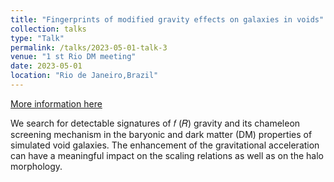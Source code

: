 ```yaml
---
title: "Fingerprints of modified gravity effects on galaxies in voids"
collection: talks
type: "Talk"
permalink: /talks/2023-05-01-talk-3
venue: "1 st Rio DM meeting"
date: 2023-05-01
location: "Rio de Janeiro,Brazil"
---
```


[More information here](https://www.youtube.com/@CBPFMCTI)

We search for detectable signatures of 𝑓 (𝑅) gravity and its chameleon screening mechanism in the baryonic and dark matter
(DM) properties of simulated void galaxies. The enhancement of the gravitational acceleration can have a meaningful impact on
the scaling relations as well as on the halo morphology.
